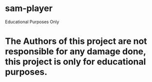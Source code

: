# sam-player
Educational Purposes Only

# The Authors of this project are not responsible for any damage done, this project is only for educational purposes.
